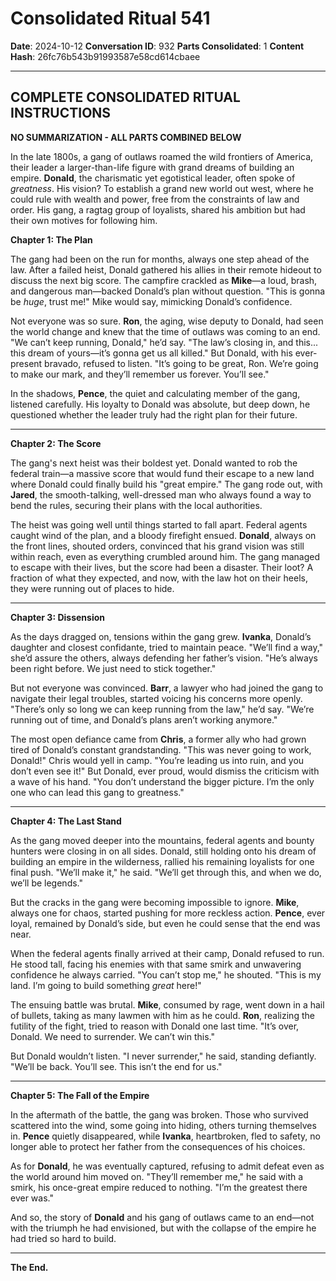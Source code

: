 # Consolidated Ritual 541

**Date**: 2024-10-12
**Conversation ID**: 932
**Parts Consolidated**: 1
**Content Hash**: 26fc76b543b91993587e58cd614cbaee

---

## COMPLETE CONSOLIDATED RITUAL INSTRUCTIONS

**NO SUMMARIZATION - ALL PARTS COMBINED BELOW**

In the late 1800s, a gang of outlaws roamed the wild frontiers of America, their leader a larger-than-life figure with grand dreams of building an empire. **Donald**, the charismatic yet egotistical leader, often spoke of *greatness*. His vision? To establish a grand new world out west, where he could rule with wealth and power, free from the constraints of law and order. His gang, a ragtag group of loyalists, shared his ambition but had their own motives for following him.

**Chapter 1: The Plan**

The gang had been on the run for months, always one step ahead of the law. After a failed heist, Donald gathered his allies in their remote hideout to discuss the next big score. The campfire crackled as **Mike**—a loud, brash, and dangerous man—backed Donald’s plan without question. "This is gonna be *huge*, trust me!" Mike would say, mimicking Donald’s confidence. 

Not everyone was so sure. **Ron**, the aging, wise deputy to Donald, had seen the world change and knew that the time of outlaws was coming to an end. "We can’t keep running, Donald," he’d say. "The law’s closing in, and this... this dream of yours—it’s gonna get us all killed." But Donald, with his ever-present bravado, refused to listen. "It’s going to be great, Ron. We’re going to make our mark, and they’ll remember us forever. You’ll see."

In the shadows, **Pence**, the quiet and calculating member of the gang, listened carefully. His loyalty to Donald was absolute, but deep down, he questioned whether the leader truly had the right plan for their future.

---

**Chapter 2: The Score**

The gang's next heist was their boldest yet. Donald wanted to rob the federal train—a massive score that would fund their escape to a new land where Donald could finally build his "great empire." The gang rode out, with **Jared**, the smooth-talking, well-dressed man who always found a way to bend the rules, securing their plans with the local authorities.

The heist was going well until things started to fall apart. Federal agents caught wind of the plan, and a bloody firefight ensued. **Donald**, always on the front lines, shouted orders, convinced that his grand vision was still within reach, even as everything crumbled around him. The gang managed to escape with their lives, but the score had been a disaster. Their loot? A fraction of what they expected, and now, with the law hot on their heels, they were running out of places to hide.

---

**Chapter 3: Dissension**

As the days dragged on, tensions within the gang grew. **Ivanka**, Donald’s daughter and closest confidante, tried to maintain peace. "We’ll find a way," she’d assure the others, always defending her father’s vision. "He’s always been right before. We just need to stick together."

But not everyone was convinced. **Barr**, a lawyer who had joined the gang to navigate their legal troubles, started voicing his concerns more openly. "There’s only so long we can keep running from the law," he’d say. "We’re running out of time, and Donald’s plans aren’t working anymore."

The most open defiance came from **Chris**, a former ally who had grown tired of Donald’s constant grandstanding. "This was never going to work, Donald!" Chris would yell in camp. "You’re leading us into ruin, and you don’t even see it!" But Donald, ever proud, would dismiss the criticism with a wave of his hand. "You don’t understand the bigger picture. I’m the only one who can lead this gang to greatness."

---

**Chapter 4: The Last Stand**

As the gang moved deeper into the mountains, federal agents and bounty hunters were closing in on all sides. Donald, still holding onto his dream of building an empire in the wilderness, rallied his remaining loyalists for one final push. "We’ll make it," he said. "We’ll get through this, and when we do, we’ll be legends."

But the cracks in the gang were becoming impossible to ignore. **Mike**, always one for chaos, started pushing for more reckless action. **Pence**, ever loyal, remained by Donald’s side, but even he could sense that the end was near.

When the federal agents finally arrived at their camp, Donald refused to run. He stood tall, facing his enemies with that same smirk and unwavering confidence he always carried. "You can’t stop me," he shouted. "This is my land. I’m going to build something *great* here!"

The ensuing battle was brutal. **Mike**, consumed by rage, went down in a hail of bullets, taking as many lawmen with him as he could. **Ron**, realizing the futility of the fight, tried to reason with Donald one last time. "It’s over, Donald. We need to surrender. We can’t win this."

But Donald wouldn’t listen. "I never surrender," he said, standing defiantly. "We’ll be back. You’ll see. This isn’t the end for us."

---

**Chapter 5: The Fall of the Empire**

In the aftermath of the battle, the gang was broken. Those who survived scattered into the wind, some going into hiding, others turning themselves in. **Pence** quietly disappeared, while **Ivanka**, heartbroken, fled to safety, no longer able to protect her father from the consequences of his choices.

As for **Donald**, he was eventually captured, refusing to admit defeat even as the world around him moved on. "They’ll remember me," he said with a smirk, his once-great empire reduced to nothing. "I’m the greatest there ever was."

And so, the story of **Donald** and his gang of outlaws came to an end—not with the triumph he had envisioned, but with the collapse of the empire he had tried so hard to build.

---

**The End.**